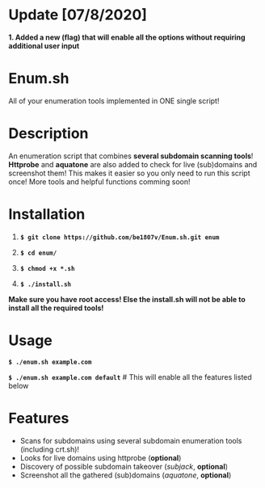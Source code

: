 # Update [07/8/2020]
**1. Added a new (flag) that will enable all the options without requiring additional user input**

# Enum.sh
All of your enumeration tools implemented in ONE single script!

# Description
An enumeration script that combines **several subdomain scanning tools**!
**Httprobe** and **aquatone** are also added to check for live (sub)domains and screenshot them!
This makes it easier so you only need to run this script once! More tools and helpful functions comming soon! 

# Installation
1. **`$ git clone https://github.com/be1807v/Enum.sh.git enum`**

2. **`$ cd enum/`**

3. **`$ chmod +x *.sh`**

4. **`$ ./install.sh`**

**Make sure you have root access! Else the install.sh will not be able to install all the required tools!**

# Usage

**`$ ./enum.sh example.com`**

**`$ ./enum.sh example.com default`** # This will enable all the features listed below

# Features
- Scans for subdomains using several subdomain enumeration tools (including crt.sh)!
- Looks for live domains using httprobe (**optional**)
- Discovery of possible subdomain takeover (*subjack*, **optional**)
- Screenshot all the gathered (sub)domains (*aquatone*, **optional**)
